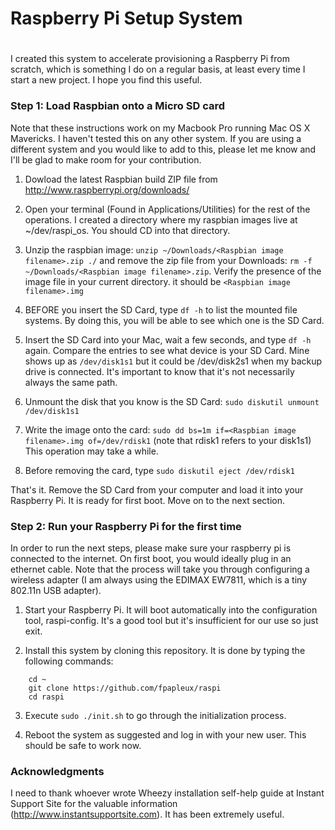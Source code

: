 #
# Raspberry Pi Setup System
#

I created this system to accelerate provisioning a Raspberry Pi from scratch, which is something I do on a regular basis, at least every time I start a new project. I hope you find this useful.

<h3>Step 1: Load Raspbian onto a Micro SD card</h3>

Note that these instructions work on my Macbook Pro running Mac OS X Mavericks. I haven't tested this on any other system. If you are using a different system and you would like to add to this, please let me know and I'll be glad to make room for your contribution.

1. Dowload the latest Raspbian build ZIP file from http://www.raspberrypi.org/downloads/

2. Open your terminal (Found in Applications/Utilities) for the rest of the operations. I created a directory where my raspbian images live at ~/dev/raspi_os. You should CD into that directory.

3. Unzip the raspbian image: ``` unzip ~/Downloads/<Raspbian image filename>.zip ./ ``` and remove the zip file from your Downloads: ``` rm -f ~/Downloads/<Raspbian image filename>.zip ```. Verify the presence of the image file in your current directory. it should be ``` <Raspbian image filename>.img ```

4. BEFORE you insert the SD Card, type ``` df -h ``` to list the mounted file systems. By doing this, you will be able to see which one is the SD Card.

5. Insert the SD Card into your Mac, wait a few seconds, and type ``` df -h ``` again. Compare the entries to see what device is your SD Card. Mine shows up as ``` /dev/disk1s1 ``` but it could be /dev/disk2s1 when my backup drive is connected. It's important to know that it's not necessarily always the same path.

6. Unmount the disk that you know is the SD Card: ``` sudo diskutil unmount /dev/disk1s1 ```

7. Write the image onto the card: ``` sudo dd bs=1m if=<Raspbian image filename>.img of=/dev/rdisk1 ``` (note that rdisk1 refers to your disk1s1) This operation may take a while.

8. Before removing the card, type ``` sudo diskutil eject /dev/rdisk1 ```

That's it. Remove the SD Card from your computer and load it into your Raspberry Pi. It is ready for first boot. Move on to the next section.

<h3>Step 2: Run your Raspberry Pi for the first time</h3>

In order to run the next steps, please make sure your raspberry pi is connected to the internet.  On first boot, you would ideally plug in an ethernet cable.  Note that the process will take you through configuring a wireless adapter (I am always using the EDIMAX EW7811, which is a tiny 802.11n USB adapter).

1. Start your Raspberry Pi. It will boot automatically into the configuration tool, raspi-config. It's a good tool but it's insufficient for our use so just exit.

2. Install this system by cloning this repository. It is done by typing the following commands:
```
	cd ~
	git clone https://github.com/fpapleux/raspi
	cd raspi
```

3. Execute ``` sudo ./init.sh ``` to go through the initialization process.

4. Reboot the system as suggested and log in with your new user. This should be safe to work now.

<h3>Acknowledgments</h3>

I need to thank whoever wrote Wheezy installation self-help guide at Instant Support Site for the valuable information (http://www.instantsupportsite.com). It has been extremely useful.
